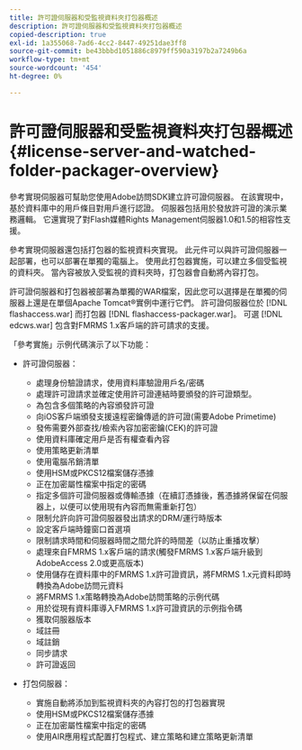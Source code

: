 ```yaml
---
title: 許可證伺服器和受監視資料夾打包器概述
description: 許可證伺服器和受監視資料夾打包器概述
copied-description: true
exl-id: 1a355068-7ad6-4cc2-8447-49251dae3ff8
source-git-commit: be43bbbd1051886c8979ff590a3197b2a7249b6a
workflow-type: tm+mt
source-wordcount: '454'
ht-degree: 0%

---
```


# 許可證伺服器和受監視資料夾打包器概述 {#license-server-and-watched-folder-packager-overview}

參考實現伺服器可幫助您使用Adobe訪問SDK建立許可證伺服器。 在該實現中，基於資料庫中的用戶條目對用戶進行認證。 伺服器包括用於發放許可證的演示業務邏輯。 它還實現了對Flash媒體Rights Management伺服器1.0和1.5的相容性支援。

參考實現伺服器還包括打包器的監視資料夾實現。 此元件可以與許可證伺服器一起部署，也可以部署在單獨的電腦上。 使用此打包器實施，可以建立多個受監視的資料夾。 當內容被放入受監視的資料夾時，打包器會自動將內容打包。

許可證伺服器和打包器被部署為單獨的WAR檔案，因此您可以選擇是在單獨的伺服器上還是在單個Apache Tomcat®實例中運行它們。 許可證伺服器位於 [!DNL flashaccess.war] 而打包器 [!DNL flashaccess-packager.war]。 可選 [!DNL edcws.war] 包含對FMRMS 1.x客戶端的許可請求的支援。

「參考實施」示例代碼演示了以下功能：

* 許可證伺服器：

   * 處理身份驗證請求，使用資料庫驗證用戶名/密碼
   * 處理許可證請求並確定使用許可證連結時要頒發的許可證類型。
   * 為包含多個策略的內容頒發許可證
   * 向iOS客戶端頒發支援遠程密鑰傳遞的許可證(需要Adobe Primetime)
   * 發佈需要外部查找/檢索內容加密密鑰(CEK)的許可證
   * 使用資料庫確定用戶是否有權查看內容
   * 使用策略更新清單
   * 使用電腦吊銷清單
   * 使用HSM或PKCS12檔案儲存憑據
   * 正在加密屬性檔案中指定的密碼
   * 指定多個許可證伺服器或傳輸憑據（在續訂憑據後，舊憑據將保留在伺服器上，以便可以使用現有內容而無需重新打包）
   * 限制允許向許可證伺服器發出請求的DRM/運行時版本
   * 設定客戶端時鐘窗口首選項
   * 限制請求時間和伺服器時間之間允許的時間差（以防止重播攻擊）
   * 處理來自FMRMS 1.x客戶端的請求(觸發FMRMS 1.x客戶端升級到AdobeAccess 2.0或更高版本)
   * 使用儲存在資料庫中的FMRMS 1.x許可證資訊，將FMRMS 1.x元資料即時轉換為Adobe訪問元資料
   * 將FMRMS 1.x策略轉換為Adobe訪問策略的示例代碼
   * 用於從現有資料庫導入FMRMS 1.x許可證資訊的示例指令碼
   * 獲取伺服器版本
   * 域註冊
   * 域註銷
   * 同步請求
   * 許可證返回

* 打包伺服器：

   * 實施自動將添加到監視資料夾的內容打包的打包器實現
   * 使用HSM或PKCS12檔案儲存憑據
   * 正在加密屬性檔案中指定的密碼
   * 使用AIR應用程式配置打包程式、建立策略和建立策略更新清單
